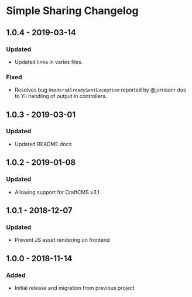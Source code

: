 # Simple Sharing Changelog

## 1.0.4 - 2019-03-14

### Updated
- Updated links in varies files.

### Fixed
- Resolves bug `HeadersAlreadySentException` reported by @jurriaanr due to Yii handling of output in controllers.

## 1.0.3 - 2019-03-01

### Updated
- Updated README docs

## 1.0.2 - 2019-01-08

### Updated
- Allowing support for CraftCMS v3.1

## 1.0.1 - 2018-12-07

### Updated
- Prevent JS asset rendering on frontend

## 1.0.0 - 2018-11-14

### Added
- Initial release and migration from previous project
